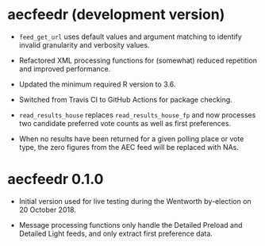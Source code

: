 # aecfeedr (development version)

- `feed_get_url` uses default values and argument matching to identify invalid granularity and verbosity values.

- Refactored XML processing functions for (somewhat) reduced repetition and improved performance.

- Updated the minimum required R version to 3.6.

- Switched from Travis CI to GitHub Actions for package checking.

- `read_results_house` replaces `read_results_house_fp` and now processes two candidate preferred vote counts as well as first preferences.

- When no results have been returned for a given polling place or vote type, the zero figures from the AEC feed will be replaced with NAs.

# aecfeedr 0.1.0

- Initial version used for live testing during the Wentworth by-election on 20 October 2018.

- Message processing functions only handle the Detailed Preload and Detailed Light feeds, and only extract first preference data.
